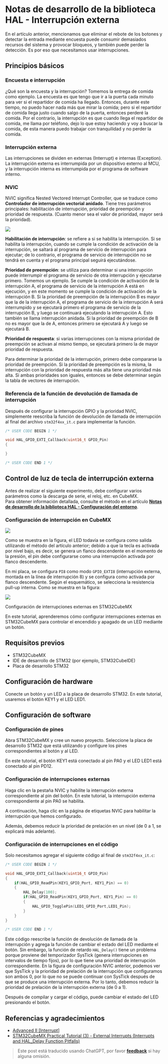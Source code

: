 # Notas de desarrollo de la biblioteca HAL - Interrupción externa

En el artículo anterior, mencionamos que eliminar el rebote de los botones y detectar la entrada mediante encuesta puede consumir demasiados recursos del sistema y provocar bloqueos, y también puede perder la detección. Es por eso que necesitamos usar interrupciones.

## Principios básicos

### Encuesta e interrupción

¿Qué son la encuesta y la interrupción? Tomemos la entrega de comida como ejemplo. La encuesta es que tengo que ir a la puerta cada minuto para ver si el repartidor de comida ha llegado. Entonces, durante este tiempo, no puedo hacer nada más que mirar la comida; pero si el repartidor de comida llega justo cuando salgo de la puerta, entonces perderé la comida. Por el contrario, la interrupción es que cuando llega el repartidor de comida, me llama por teléfono, dejo lo que estoy haciendo y voy a buscar la comida, de esta manera puedo trabajar con tranquilidad y no perder la comida.

### Interrupción externa

Las interrupciones se dividen en externas (Interrupt) e internas (Exception). La interrupción externa es interrumpida por un dispositivo externo al MCU, y la interrupción interna es interrumpida por el programa de software interno.

### NVIC

NVIC significa Nested Vectored Interrupt Controller, que se traduce como **Controlador de interrupción vectorial anidado**. Tiene tres parámetros principales: habilitación de interrupción, prioridad de preempción y prioridad de respuesta. (Cuanto menor sea el valor de prioridad, mayor será la prioridad).

![](https://img.wiki-power.com/d/wiki-media/img/20210206121058.png)

**Habilitación de interrupción**: se refiere a si se habilita la interrupción. Si se habilita la interrupción, cuando se cumple la condición de activación de la interrupción, se saltará al programa de servicio de interrupción para ejecutar; de lo contrario, el programa de servicio de interrupción no se tendrá en cuenta y el programa principal seguirá ejecutándose.

**Prioridad de preempción**: se utiliza para determinar si una interrupción puede interrumpir el programa de servicio de otra interrupción y ejecutarse primero. Tomemos un ejemplo. Se cumple la condición de activación de la interrupción A, el programa de servicio de la interrupción A está en ejecución, y en este momento se cumple la condición de activación de la interrupción B. Si la prioridad de preempción de la interrupción B es mayor que la de la interrupción A, el programa de servicio de la interrupción A será interrumpido y se ejecutará primero el programa de servicio de la interrupción B, y luego se continuará ejecutando la interrupción A. Esto también se llama interrupción anidada. Si la prioridad de preempción de B no es mayor que la de A, entonces primero se ejecutará A y luego se ejecutará B.

**Prioridad de respuesta**: si varias interrupciones con la misma prioridad de preempción se activan al mismo tiempo, se ejecutará primero la de mayor prioridad de respuesta.

Para determinar la prioridad de la interrupción, primero debe compararse la prioridad de preempción. Si la prioridad de preempción es la misma, la interrupción con la prioridad de respuesta más alta tiene una prioridad más alta. Si ambas prioridades son iguales, entonces se debe determinar según la tabla de vectores de interrupción.

### Referencia de la función de devolución de llamada de interrupción

Después de configurar la interrupción GPIO y la prioridad NVIC, simplemente reescriba la función de devolución de llamada de interrupción al final del archivo `stm32f4xx_it.c` para implementar la función.

```c
/* USER CODE BEGIN 1 */

void HAL_GPIO_EXTI_Callback(uint16_t GPIO_Pin)
{

}

/* USER CODE END 1 */
```

## Control de luz de tecla de interrupción externa

Antes de realizar el siguiente experimento, debe configurar varios parámetros como la descarga de serie, el reloj, etc. en CubeMX.  
Para obtener información detallada, consulte el método en el artículo [**Notas de desarrollo de la biblioteca HAL - Configuración del entorno**](https://wiki-power.com/es/HAL%E5%BA%93%E5%BC%80%E5%8F%91%E7%AC%94%E8%AE%B0-%E7%8E%AF%E5%A2%83%E9%85%8D%E7%BD%AE).

### Configuración de interrupción en CubeMX

![](https://img.wiki-power.com/d/wiki-media/img/20210205150422.png)

Como se muestra en la figura, el LED todavía se configura como salida utilizando el método del artículo anterior; debido a que la tecla es activada por nivel bajo, es decir, se genera un flanco descendente en el momento de la presión, el pin debe configurarse como una interrupción activada por flanco descendente.

En mi placa, se configura `PI8` como modo `GPIO_EXTI8` (interrupción externa, montada en la línea de interrupción 8) y se configura como activada por flanco descendente. Según el esquemático, se selecciona la resistencia pull-up interna. Como se muestra en la figura:

![](https://img.wiki-power.com/d/wiki-media/img/20210403222304.png)

Configuración de interrupciones externas en STM32CubeMX

En este tutorial, aprenderemos cómo configurar interrupciones externas en STM32CubeMX para controlar el encendido y apagado de un LED mediante un botón.

## Requisitos previos

- STM32CubeMX
- IDE de desarrollo de STM32 (por ejemplo, STM32CubeIDE)
- Placa de desarrollo STM32

## Configuración de hardware

Conecte un botón y un LED a la placa de desarrollo STM32. En este tutorial, usaremos el botón KEY1 y el LED LED1.

## Configuración de software

### Configuración de pines

Abra STM32CubeMX y cree un nuevo proyecto. Seleccione la placa de desarrollo STM32 que está utilizando y configure los pines correspondientes al botón y al LED.

En este tutorial, el botón KEY1 está conectado al pin PA0 y el LED LED1 está conectado al pin PD12.

### Configuración de interrupciones externas

Haga clic en la pestaña NVIC y habilite la interrupción externa correspondiente al pin del botón. En este tutorial, la interrupción externa correspondiente al pin PA0 se habilita.

A continuación, haga clic en la página de etiquetas NVIC para habilitar la interrupción que hemos configurado.

Además, debemos reducir la prioridad de prelación en un nivel (de 0 a 1, se explicará más adelante).

### Configuración de interrupciones en el código

Solo necesitamos agregar el siguiente código al final de `stm32f4xx_it.c`:

```c title="stm32f4xx_it.c"
/* USER CODE BEGIN 1 */

void HAL_GPIO_EXTI_Callback(uint16_t GPIO_Pin)
{
    if(HAL_GPIO_ReadPin(KEY1_GPIO_Port, KEY1_Pin) == 0)
    {
        HAL_Delay(100);
        if(HAL_GPIO_ReadPin(KEY1_GPIO_Port, KEY1_Pin) == 0)
        {
            HAL_GPIO_TogglePin(LED1_GPIO_Port,LED1_Pin);
        }
    }
}

/* USER CODE END 1 */
```

Este código reescribe la función de devolución de llamada de la interrupción y agrega la función de cambiar el estado del LED mediante el botón. Sin embargo, la función de retardo `HAL_Delay()` tiene un problema porque proviene del temporizador SysTick (genera interrupciones en intervalos de tiempo fijos), por lo que tiene una prioridad de interrupción correspondiente. En la figura de configuración NVIC anterior, podemos ver que SysTick y la prioridad de prelación de la interrupción que configuramos son ambos 0, por lo que no se puede continuar con SysTick después de que se produce una interrupción externa. Por lo tanto, debemos reducir la prioridad de prelación de la interrupción externa (de 0 a 1).

Después de compilar y cargar el código, puede cambiar el estado del LED presionando el botón.

## Referencias y agradecimientos

- [Advanced II [Interrupt]](https://alchemicronin.github.io/posts/ff6aca34/)
- [STM32CubeMX Practical Tutorial (3) - External Interrupts (Interrupts and HAL_Delay Function Pitfalls)](https://blog.csdn.net/weixin_43892323/article/details/104383560?utm_medium=distribute.pc_relevant.none-task-blog-BlogCommendFromMachineLearnPai2-1.control&depth_1-utm_source=distribute.pc_relevant.none-task-blog-BlogCommendFromMachineLearnPai2-1.control)

> Este post está traducido usando ChatGPT, por favor [**feedback**](https://github.com/linyuxuanlin/Wiki_MkDocs/issues/new) si hay alguna omisión.
